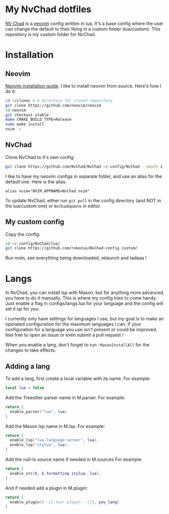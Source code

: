 # My NvChad dotfiles

[NV Chad](https://github.com/NvChad/NvChad#nvchad) is a [neovim](https://neovim.io/) config written in lua.
It's a base config where the user can change the default to their liking in a custom folder (lua/custom).
This repository is my custom folder for NvChad.

# Installation

## Neovim

[Neovim installation guide](https://github.com/neovim/neovim/wiki/Installing-Neovim).
I like to install neovim from source. Here's how I do it:

```bash
cd ~/clones # A directory for cloned repository
git clone https://github.com/neovim/neovim
cd neovim
git checkout stable
make CMAKE_BUILD_TYPE=Release
sudo make install
nvim -v
```

## NvChad

Clone NvChad to it's own config:

```bash
git clone https://github.com/NvChad/NvChad ~/.config/NvChad --depth 1
```

I like to have my neovim configs in separate folder, and use an alias for the default one. Here is the alias:

```.bashrc
alias nvim="NVIM_APPNAME=NvChad nvim"
```

To update NvChad, either run `git pull` in the config directory (and NOT in the lua/custom one) or `NvChadUpdate` in editor.

## My custom config

Copy the config:

```bash
cd ~/.config/NvChad/lua/
git clone https://github.com/rokonio/NvChad-config custom/
```

Run nvim, see everything being downloaded, relaunch and tadaaa !

# Langs

In NvChad, you can install lsp with Mason, but for anything more advanced, you have to do it manually.
This is where my config tries to come handy. Just enable a flag in configs/langs.lua for your language and the config will set it up for you.

I currently only have settings for languages I use, but my goal is to make an opiniated configuration for the maximum languages I can.
If your configuration for a language you use isn't present or could be improved, feel free to open an issue or even submit a pull request !

When you enable a lang, don't forget to run `:MasonInstallAll` for the changes to take effects.

## Adding a lang

To add a lang, first create a local variable with its name. For example:

```lua
local lua = false
```

Add the Treesitter parser name in M.parser. For example:

```lua
return {
  enable_parser("lua", lua)
}
```

Add the Mason lsp name in M.lsp. For example:

```lua
return {
  enable_lsp("lua-language-server", lua),
  enable_lsp("stylua", lua),
}
```

Add the null-ls source name if needed in M.sources For example:

```lua
return {
  enable_src(b, b.formatting.stylua, lua),
}
```

And if needed add a plugin in M.plugin:

```lua
return {
  enable_plugin({--[[ Your plugin --]]}, you_lang)
}
```
